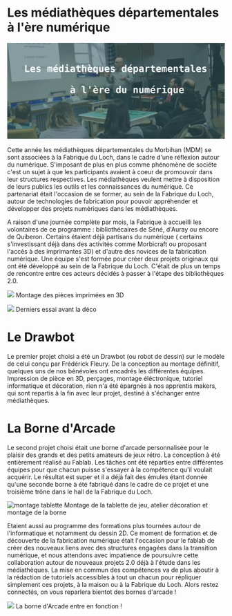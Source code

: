 
# Les médiathèques départementales à l'ère numérique

![Mediatheques Header](assets/images/headermediatheques.png)

Cette année les médiathèques départementales du Morbihan (MDM) se sont associées à la Fabrique du Loch, dans le cadre d'une réflexion autour du numérique. S'imposant de plus en plus comme phénomène de sociéte c'est un sujet à que les participants avaient à coeur de promouvoir dans leur structures respectives. Les médiathèques veulent mettre à disposition de leurs publics les outils et les connaissances du numérique. Ce partenariat était l'occasion de se former, au sein de la Fabrique du Loch, autour de technologies de fabrication pour pouvoir appréhender et développer des projets numériques dans les médiathèques.

A raison d'une journée complète par mois, la Fabrique à accueilli les volontaires de ce programme : bibliothécaires de Séné, d'Auray ou encore de Quiberon. Certains étaient déjà partisans du numérique ( certains s'investissant déjà dans des activités comme Morbicraft ou proposant l'accès à des imprimantes 3D) et d'autre des novices de la fabrication numérique. Une équipe s'est formée pour créer deux projets originaux qui ont été développé au sein de la Fabrique du Loch. C'était de plus un temps de rencontre entre ces acteurs décidés à passer à l'étape des bibliothèques 2.0.

![](https://www.lafabriqueduloch.org/wp-content/uploads/2018/05/DSC_0453reduit.jpg)
Montage des pièces imprimées en 3D

![](https://www.lafabriqueduloch.org/wp-content/uploads/2018/05/DSC_0456reduit.jpg)
Derniers essai avant la déco

# Le Drawbot
Le premier projet choisi a été un Drawbot (ou robot de dessin) sur le modèle de celui conçu par Frédérick Fleury. De la conception au montage définitif, quelques uns de nos bénévoles ont encadrés les différentes équipes. Impression de pièce en 3D, perçages, montage éléctronique, tutoriel informatique et décoration, rien n'a été épargnés à nos apprentis makers, qui sont repartis à la fin avec leur projet, destiné à s'échanger entre médiathèques.

# La Borne d'Arcade
Le second projet choisi était une borne d'arcade personnalisée pour le plaisir des grands et des petits amateurs de jeux rétro. La conception à été entièrement réalisé au Fablab. Les tâches ont été réparties entre différentes équipes pour que chacun puisse s'essayer à la compétence qu'il voulait acquérir.  Le résultat est super et il a déjà fait des émules étant donnée qu'une seconde borne à été fabriqué dans le cadre de ce projet et une troisième trône dans le hall de la Fabrique du Loch.

![montage tablette](https://www.lafabriqueduloch.org/wp-content/uploads/2018/05/mixreduit.png)
Montage de la tablette de jeu, atelier décoration et montage de la borne

Etaient aussi au programme des formations plus tournées autour de l'informatique et notamment du dessin 2D.  Ce moment de formation et de découverte de la fabrication numérique était l'occasion pour le fablab de créer des nouveaux liens avec des structures engagées dans la transition numérique, et nous attendons avec impatience de poursuivre cette collaboration autour de nouveaux projets 2.0 déjà à l'étude dans les médiathèques.  La mise en commun des compétences va de plus aboutir à la rédaction de tutoriels accessibles à tout un chacun pour répliquer simplement ces projets, à la maison ou à la Fabrique du Loch. Alors restez connectés, on vous reparlera bientot des bornes d'arcade !

![](https://www.lafabriqueduloch.org/wp-content/uploads/2018/05/IMG_2832réduit.jpg)
La borne d'Arcade entre en fonction !
